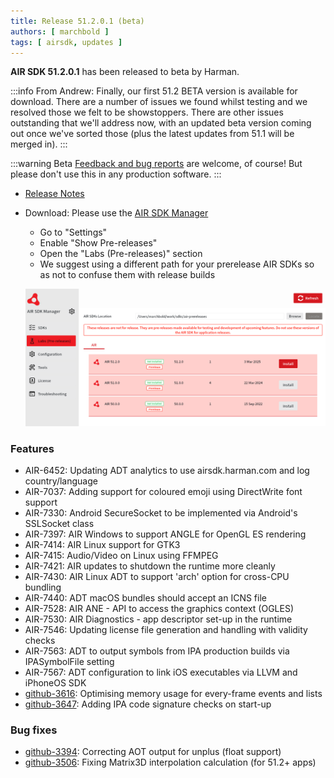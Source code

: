 ```yaml
---
title: Release 51.2.0.1 (beta)
authors: [ marchbold ]
tags: [ airsdk, updates ]
---
```



**AIR SDK 51.2.0.1** has been released to beta by Harman.  

:::info From Andrew:
Finally, our first 51.2 BETA version is available for download. There are a number of issues we found whilst testing and we resolved those we felt to be showstoppers. There are other issues outstanding that we'll address now, with an updated beta version coming out once we've sorted those (plus the latest updates from 51.1 will be merged in).
:::

:::warning Beta
[Feedback and bug reports](https://github.com/airsdk/Adobe-Runtime-Support/issues/new/choose) are welcome, of course! But please don't use this in any production software.
:::

- [Release Notes](https://airsdk.harman.com/api/versions/51.2.0.1/release-notes/Release_Notes_AIR_SDK_51.2.0.pdf)  
- Download: Please use the [AIR SDK Manager](https://airsdk.dev/docs/basics/getting-started) 
  - Go to "Settings" 
  - Enable "Show Pre-releases"
  - Open the "Labs (Pre-releases)" section
  - We suggest using a different path for your prerelease AIR SDKs so as not to confuse them with release builds

  ![](images/airsdkmanager-prereleases.png)

### Features

- AIR-6452: Updating ADT analytics to use airsdk.harman.com and log country/language
- AIR-7037: Adding support for coloured emoji using DirectWrite font support
- AIR-7330: Android SecureSocket to be implemented via Android's SSLSocket class
- AIR-7397: AIR Windows to support ANGLE for OpenGL ES rendering
- AIR-7414: AIR Linux support for GTK3
- AIR-7415: Audio/Video on Linux using FFMPEG
- AIR-7421: AIR updates to shutdown the runtime more cleanly
- AIR-7430: AIR Linux ADT to support 'arch' option for cross-CPU bundling
- AIR-7440: ADT macOS bundles should accept an ICNS file
- AIR-7528: AIR ANE - API to access the graphics context (OGLES)
- AIR-7530: AIR Diagnostics - app descriptor set-up in the runtime
- AIR-7546: Updating license file generation and handling with validity checks
- AIR-7563: ADT to output symbols from IPA production builds via IPASymbolFile setting
- AIR-7567: ADT configuration to link iOS executables via LLVM and iPhoneOS SDK
- [github-3616](https://github.com/airsdk/Adobe-Runtime-Support/issues/3616): Optimising memory usage for every-frame events and lists
- [github-3647](https://github.com/airsdk/Adobe-Runtime-Support/issues/3647): Adding IPA code signature checks on start-up


### Bug fixes

- [github-3394](https://github.com/airsdk/Adobe-Runtime-Support/issues/3394): Correcting AOT output for unplus (float support)
- [github-3506](https://github.com/airsdk/Adobe-Runtime-Support/issues/3506): Fixing Matrix3D interpolation calculation (for 51.2+ apps)
